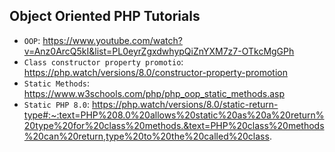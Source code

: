 ## Object Oriented PHP Tutorials

- `OOP`: https://www.youtube.com/watch?v=Anz0ArcQ5kI&list=PL0eyrZgxdwhypQiZnYXM7z7-OTkcMgGPh
- `Class constructor property promotio`: https://php.watch/versions/8.0/constructor-property-promotion
- `Static Methods`: https://www.w3schools.com/php/php_oop_static_methods.asp
- `Static PHP 8.0`: https://php.watch/versions/8.0/static-return-type#:~:text=PHP%208.0%20allows%20static%20as%20a%20return%20type%20for%20class%20methods.&text=PHP%20class%20methods%20can%20return,type%20to%20the%20called%20class.